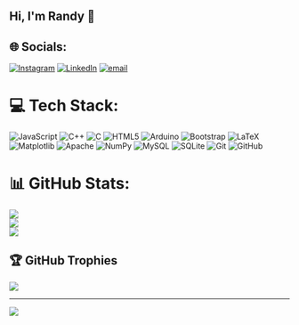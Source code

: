 ## Hi, I'm Randy 👋


## 🌐 Socials:
[![Instagram](https://img.shields.io/badge/Instagram-%23E4405F.svg?logo=Instagram&logoColor=white)](https://instagram.com/randy.a_m) [![LinkedIn](https://img.shields.io/badge/LinkedIn-%230077B5.svg?logo=linkedin&logoColor=white)](https://linkedin.com/in/randyariestamuliawan) [![email](https://img.shields.io/badge/Email-D14836?logo=gmail&logoColor=white)](mailto:randyariestamuliawan@gmail.com) 

# 💻 Tech Stack:
![JavaScript](https://img.shields.io/badge/javascript-%23323330.svg?style=for-the-badge&logo=javascript&logoColor=%23F7DF1E) ![C++](https://img.shields.io/badge/c++-%2300599C.svg?style=for-the-badge&logo=c%2B%2B&logoColor=white) ![C](https://img.shields.io/badge/c-%2300599C.svg?style=for-the-badge&logo=c&logoColor=white) ![HTML5](https://img.shields.io/badge/html5-%23E34F26.svg?style=for-the-badge&logo=html5&logoColor=white) ![Arduino](https://img.shields.io/badge/-Arduino-00979D?style=for-the-badge&logo=Arduino&logoColor=white) ![Bootstrap](https://img.shields.io/badge/bootstrap-%238511FA.svg?style=for-the-badge&logo=bootstrap&logoColor=white) ![LaTeX](https://img.shields.io/badge/latex-%23008080.svg?style=for-the-badge&logo=latex&logoColor=white) ![Matplotlib](https://img.shields.io/badge/Matplotlib-%23ffffff.svg?style=for-the-badge&logo=Matplotlib&logoColor=black) ![Apache](https://img.shields.io/badge/apache-%23D42029.svg?style=for-the-badge&logo=apache&logoColor=white) ![NumPy](https://img.shields.io/badge/numpy-%23013243.svg?style=for-the-badge&logo=numpy&logoColor=white) ![MySQL](https://img.shields.io/badge/mysql-4479A1.svg?style=for-the-badge&logo=mysql&logoColor=white) ![SQLite](https://img.shields.io/badge/sqlite-%2307405e.svg?style=for-the-badge&logo=sqlite&logoColor=white) ![Git](https://img.shields.io/badge/git-%23F05033.svg?style=for-the-badge&logo=git&logoColor=white) ![GitHub](https://img.shields.io/badge/github-%23121011.svg?style=for-the-badge&logo=github&logoColor=white)
# 📊 GitHub Stats:
![](https://github-readme-stats.vercel.app/api?username=randy-ariesta-muliawan&theme=merko&hide_border=false&include_all_commits=false&count_private=true)<br/>
![](https://nirzak-streak-stats.vercel.app/?user=randy-ariesta-muliawan&theme=merko&hide_border=false)<br/>
![](https://github-readme-stats.vercel.app/api/top-langs/?username=randy-ariesta-muliawan&theme=merko&hide_border=false&include_all_commits=false&count_private=true&layout=compact)

## 🏆 GitHub Trophies
![](https://github-profile-trophy.vercel.app/?username=randy-ariesta-muliawan&theme=radical&no-frame=false&no-bg=true&margin-w=4)

---
[![](https://visitcount.itsvg.in/api?id=randy-ariesta-muliawan&icon=0&color=0)](https://visitcount.itsvg.in)

<!-- Proudly created with GPRM ( https://gprm.itsvg.in ) -->
